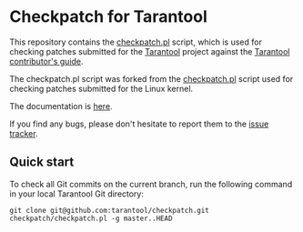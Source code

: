 # Checkpatch for Tarantool

This repository contains the [checkpatch.pl](checkpatch.pl) script, which is
used for checking patches submitted for the [Tarantool][tarantool] project
against the [Tarantool contributor's guide][tarantool-dev-guide].

The checkpatch.pl script was forked from the [checkpatch.pl][linux-checkpatch]
script used for checking patches submitted for the Linux kernel.

The documentation is [here](doc/checkpatch.rst).

If you find any bugs, please don't hesitate to report them to the
[issue tracker][checkpatch-issues].

## Quick start

To check all Git commits on the current branch, run the following command in
your local Tarantool Git directory:
```
git clone git@github.com:tarantool/checkpatch.git
checkpatch/checkpatch.pl -g master..HEAD
```

[checkpatch-issues]: https://github.com/tarantool/checkpatch/issues
[linux-checkpatch]: https://github.com/torvalds/linux/blob/master/scripts/checkpatch.pl
[tarantool]: https://github.com/tarantool/tarantool
[tarantool-dev-guide]: https://www.tarantool.io/en/doc/latest/dev_guide/
